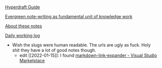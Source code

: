 [Hyperdraft Guide](https://hyperdraft.rosano.ca/guide/)

[Evergreen note-writing as fundamental unit of knowledge work](https://notes.andymatuschak.org/z3SjnvsB5aR2ddsycyXofbYR7fCxo7RmKW2be)

[About these notes](https://notes.andymatuschak.org/About_these_notes)

[Daily working log](https://notes.andymatuschak.org/z28QkpK3vRKQTacjFDfGYBhCXHqHuVWJzny9)

- Wish the slugs were human readable. The urls are ugly as fuck.  Holy shit they have a lot of good notes though. 
  - edit [[2022-01-15]]: I found [markdown-link-expander - Visual Studio Marketplace](https://marketplace.visualstudio.com/items?itemName=skn0tt.markdown-link-expander)




